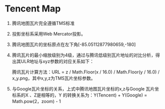 #   Tencent Map
1. 腾讯地图瓦片完全遵循TMS标准
2. 投影坐标系采用Web Mercator投影。
3. 腾讯地图瓦片的坐标原点在左下角[-85.05112877980659,-180]
4. 腾讯瓦片的最小缩放级别为4级，通过与腾讯低级别瓦片地址的对比分析，得出其ULR地址与xyz参数的对应关系如下：

    腾讯瓦片计算方法：URL = z  /  Math.Floor(x / 16.0)  / Math.Floor(y / 16.0) / x_y.png，其中x,y,z为TMS瓦片坐标参数。

5. 与Google瓦片坐标的关系，上式中腾讯地图瓦片坐标的x,z与Google 瓦片坐标系的X 、Z是相等的，Y 的转换关系为：Y(Tencent) +  Y(Google) = Math.pow(2，zoom) - 1